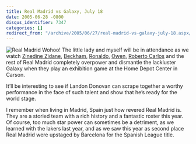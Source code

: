 ```yaml
---
title: Real Madrid vs Galaxy, July 18
date: 2005-06-28 -0800
disqus_identifier: 7347
categories: []
redirect_from: "/archive/2005/06/27/real-madrid-vs-galaxy-july-18.aspx/"
---
```


![Real Madrid](https://haacked.com/images/RealMadrid.jpg) Wohoo! The
little lady and myself will be in attendance as we watch [Zinedine
Zidane](http://www.realmadrid.com/articulo/rma274.htm),
[Beckham](http://www.realmadrid.com/articulo/rma433.htm),
[Ronaldo](http://www.realmadrid.com/articulo/rma398.htm),
[Owen](http://www.realmadrid.com/articulo/rma435.htm), [Roberto
Carlos](http://www.realmadrid.com/articulo/rma924.htm) and the rest of
Real Madrid completely overpower and dismantle the lackluster Galaxy
when they play an exhibition game at the Home Depot Center in Carson.

It’ll be interesting to see if Landon Donovan can scrape together a
worthy performance in the face of such talent and show that he’s ready
for the world stage.

I remember when living in Madrid, Spain just how revered Real Madrid is.
They are a storied team with a rich history and a fantastic roster this
year. Of course, too much star power can sometimes be a detriment, as we
learned with the lakers last year, and as we saw this year as second
place Real Madrid were upstaged by Barcelona for the Spanish League
title.

